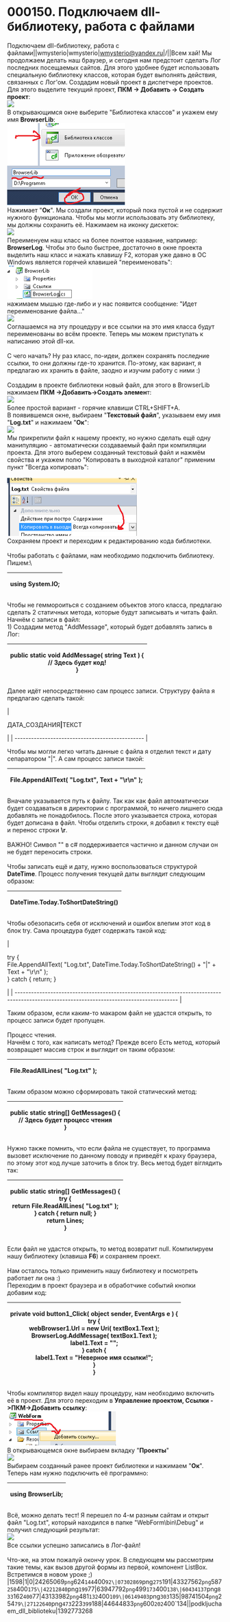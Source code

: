 # 000150. Подключаем dll-библиотеку, работа с файлами

Подключаем dll-библиотеку, работа с файлами||wmysterio|wmysterio|wmysterio@yandex.ru|/||Всем хай! Мы продолжаем делать наш браузер, и сегодня нам предстоит сделать Лог последних посещаемых сайтов. Для этого удобнее будет использовать специальную библиотеку классов, которая будет выполнять действия, связанных с Лог'ом. Создадим новый проект в диспетчере проектов. Для этого выделите текущий проект, **ПКМ -> Добавить -> Создать проект**:\
[![](../\_pu/2/s24265069.jpg)](../\_pu/2/24265069.png)\
В открывающимся окне выберите "Библиотека классов" и укажем ему имя **BrowserLib**:\
![](../\_pu/2/07302869.png)\
Нажимает "**Ок**". Мы создали проект, который пока пустой и не содержит нужного функционала. Чтобы мы могли использовать эту библиотеку, мы должны сохранить её. Нажимаем на иконку дискеток:\
[![](../\_pu/2/s43327562.jpg)](../\_pu/2/43327562.png)\
Переименуем наш класс на более понятое название, например: **BrowserLog**. Чтобы это было быстрее, достаточно в окне проекта выделить наш класс и нажать клавишу F2, которая уже давно в ОС Windows является горячей клавишей "переименовать":\
![](../\_pu/2/42212840.png)\
нажимаем мышью где-либо и у нас появится сообщение: "Идет переименование файла..."\
[![](../\_pu/2/s63947792.jpg)](../\_pu/2/63947792.png)\
Соглашаемся на эту процедуру и все ссылки на это имя класса будут переименованы во всём проекте. Теперь мы можем приступать к написанию этой dll-ки.\
\
С чего начать? Ну раз класс, по-идеи, должен сохранять последние ссылки, то они должны где-то хранится. По-этому, как вариант, я предлагаю их хранить в файле, заодно и изучим работу с ними :)\
\
Создадим в проекте библиотеки новый файл, для этого в BrowserLib нажимаем **ПКМ ->Добавить->Создать элемен**т:\
[![](../\_pu/2/s60434137.jpg)](../\_pu/2/60434137.png)\
Более простой вариант - горячие клавиши CTRL+SHIFT+A.\
В появившемся окне, выбираем "**Текстовый файл**", указываем ему имя "**Log.txt**" и нажимаем "**Ок**":\
[![](../\_pu/2/s43133982.jpg)](../\_pu/2/43133982.png)\
Мы прикрепили файл к нашему проекту, но нужно сделать ещё одну манипуляцию - автоматически создаваемый файл при компиляции проекта. Для этого выберем созданный текстовый файл и нажмём свойства и укажем полю "Копировать в выходной каталог" применим пункт "Всегда копировать":\
\
![](../\_pu/2/06149403.png)\
Сохраняем проект и переходим к редактированию кода библиотеки.\
\
Чтобы работать с файлами, нам необходимо подключить библиотеку. Пишем:\


| <p>using System.IO;<br></p> |
| --------------------------- |

Чтобы не геммороиться с созданием объектов этого класса, предлагаю сделать 2 статичных метода, которые будут записывать и читать файл. Начнём с записи в файл:\
1\) Создадим метод "AddMessage", который будет добавлять запись в Лог:

| <p>public static void AddMessage( string Text ) {<br>        // Здесь будет код!<br>}<br></p> |
| --------------------------------------------------------------------------------------------- |

Далее идёт непосредственно сам процесс записи. Структуру файла я предлагаю сделать такой:

| <p>ДАТА_СОЗДАНИЯ<strong>|</strong>ТЕКСТ<br></p> |
| ----------------------------------------------- |

Чтобы мы могли легко читать данные с файла я отделил текст и дату сепаратором "|". А сам процесс записи такой:

| <p>File.AppendAllText( "Log.txt", Text + "\r\n" );<br></p> |
| ---------------------------------------------------------- |

Вначале указывается путь к файлу. Так как как файл автоматически будет создаваться в директории с программой, то ничего лишнего сюда добавлять не понадобилось. После этого указывается строка, которая будет дописана в файл. Чтобы отделить строки, я добавил к тексту ещё и перенос строки **\r**.\
\
ВАЖНО! Символ "" в c# поддерживается частично и данном случаи он не будет переносить строки.\
\
Чтобы записать ещё и дату, нужно воспользоваться структурой **DateTime**. Процесс получения текущей даты выглядит следующим образом:

| <p>DateTime.Today.ToShortDateString()<br></p> |
| --------------------------------------------- |

Чтобы обезопасить себя от исключений и ошибок влепим этот код в блок try. Сама процедура будет содержать такой код:

| <p>try {<br>    File.AppendAllText( "Log.txt", DateTime.Today.ToShortDateString() + "|" + Text + "\r\n" );<br>} catch { return; }<br></p> |
| ----------------------------------------------------------------------------------------------------------------------------------------- |

Таким образом, если каким-то макаром файл не удастся открыть, то процесс записи будет пропущен.\
\
Процесс чтения.\
Начнём с того, как написать метод? Прежде всего Есть метод,  который возвращает массив строк и выглядит он таким образом:

| <p>File.ReadAllLines( "Log.txt" );<br></p> |
| ------------------------------------------ |

Таким образом можно сформировать такой статический метод:

| <p>public static string[] GetMessages() {<br>   // Здесь будет процесс чтения<br>}<br></p> |
| ------------------------------------------------------------------------------------------ |

Нужно также помнить, что если файла не существует, то программа вызовет исключение по данному поводу и приведёт к краху браузера, по этому этот код лучше заточить в блок try. Весь метод будет віглядить так:

| <p>public static string[] GetMessages() {<br>   try {<br>      return File.ReadAllLines( "Log.txt" );<br>   } catch { return null; }<br>   return Lines;<br>}<br></p> |
| --------------------------------------------------------------------------------------------------------------------------------------------------------------------- |

Если файл не удастся открыть, то метод возвратит null. Компилируем нашу библиотеку (клавиша **F6**) и сохраняем проект.\
\
Нам осталось только применить нашу библиотеку и посмотреть работает ли она :)\
Переходим в проект браузера и в обработчике событий кнопки добавим код:

| <p>        private void button1_Click( object sender, EventArgs e ) {<br>            try {<br>                webBrowser1.Url = new Uri( textBox1.Text );<br>                BrowserLog.AddMessage( textBox1.Text );<br>                label1.Text = "";<br>            } catch {<br>                label1.Text = "Неверное имя ссылки!";<br>            }<br>        }<br></p> |
| --------------------------------------------------------------------------------------------------------------------------------------------------------------------------------------------------------------------------------------------------------------------------------------------------------------------------------------------------------------------------------- |

Чтобы компилятор видел нашу процедуру, нам необходимо включить её в проект. Для этого переходим в **Управление проектом, Ссылки ->ПКМ->Добавить ссылку**:\
![](../\_pu/2/98741504.png)\
В открывающемся окне выбираем вкладку "**Проекты**"\
[![](../\_pu/2/s27122640.jpg)](../\_pu/2/27122640.png)\
Выбираем созданный ранее проект библиотеки и нажимаем "**Ок**". Теперь нам нужно подключить её программно:

| <p>using BrowserLib;<br></p> |
| ---------------------------- |

Всё, можно делать тест! Я перешел по 4-м разным сайтам и открыт файл "Log.txt", который находился в папке "WebForm\bin\Debug" и получил следующий результат:\
[![](../\_pu/2/s44644833.jpg)](../\_pu/2/44644833.png)\
Все ссылки успешно записались в Лог-файл!\
\
Что-же, на этом пожалуй окончу урок. В следующем мы рассмотрим такие темы, как вызов другой формы из первой, компонент ListBox. Встретимся в новом уроке ;)\
|1598|1|0|24265069`png`624`144`400`92\|07302869`png`275`191|43327562`png`587`258`400`175\|42212840`png`199`77|63947792`png`499`173`400`138\|60434137`png`833`162`400`77|43133982`png`481`132`400`109\|06149403`png`303`135|98741504`png`254`79\|27122640`png`473`223`399`188|44644833`png`600`202`400\`134||podkljuchaem\_dll\_biblioteku|1392773268

